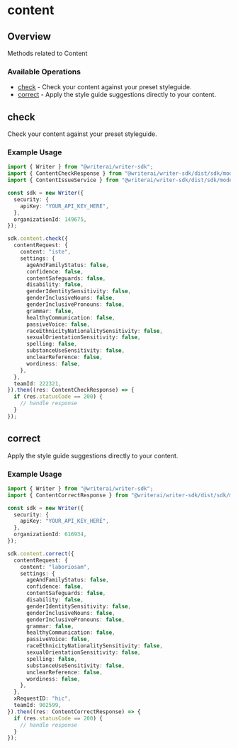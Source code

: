 # content

## Overview

Methods related to Content

### Available Operations

* [check](#check) - Check your content against your preset styleguide.
* [correct](#correct) - Apply the style guide suggestions directly to your content.

## check

Check your content against your preset styleguide.

### Example Usage

```typescript
import { Writer } from "@writerai/writer-sdk";
import { ContentCheckResponse } from "@writerai/writer-sdk/dist/sdk/models/operations";
import { ContentIssueService } from "@writerai/writer-sdk/dist/sdk/models/shared";

const sdk = new Writer({
  security: {
    apiKey: "YOUR_API_KEY_HERE",
  },
  organizationId: 149675,
});

sdk.content.check({
  contentRequest: {
    content: "iste",
    settings: {
      ageAndFamilyStatus: false,
      confidence: false,
      contentSafeguards: false,
      disability: false,
      genderIdentitySensitivity: false,
      genderInclusiveNouns: false,
      genderInclusivePronouns: false,
      grammar: false,
      healthyCommunication: false,
      passiveVoice: false,
      raceEthnicityNationalitySensitivity: false,
      sexualOrientationSensitivity: false,
      spelling: false,
      substanceUseSensitivity: false,
      unclearReference: false,
      wordiness: false,
    },
  },
  teamId: 222321,
}).then((res: ContentCheckResponse) => {
  if (res.statusCode == 200) {
    // handle response
  }
});
```

## correct

Apply the style guide suggestions directly to your content.

### Example Usage

```typescript
import { Writer } from "@writerai/writer-sdk";
import { ContentCorrectResponse } from "@writerai/writer-sdk/dist/sdk/models/operations";

const sdk = new Writer({
  security: {
    apiKey: "YOUR_API_KEY_HERE",
  },
  organizationId: 616934,
});

sdk.content.correct({
  contentRequest: {
    content: "laboriosam",
    settings: {
      ageAndFamilyStatus: false,
      confidence: false,
      contentSafeguards: false,
      disability: false,
      genderIdentitySensitivity: false,
      genderInclusiveNouns: false,
      genderInclusivePronouns: false,
      grammar: false,
      healthyCommunication: false,
      passiveVoice: false,
      raceEthnicityNationalitySensitivity: false,
      sexualOrientationSensitivity: false,
      spelling: false,
      substanceUseSensitivity: false,
      unclearReference: false,
      wordiness: false,
    },
  },
  xRequestID: "hic",
  teamId: 902599,
}).then((res: ContentCorrectResponse) => {
  if (res.statusCode == 200) {
    // handle response
  }
});
```
